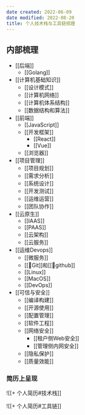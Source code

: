 ```yaml
---
date created: 2022-06-09
date modified: 2022-08-20
title: 个人技术栈与工具链梳理
---
```


## 内部梳理

- [[后端]]
	- [[Golang]]
- [[计算机基础知识]]
	- [[设计模式]]
	- [[计算机网络]]
	- [[计算机体系结构]]
	- [[数据结构和算法]]
- [[前端]]
	- [[JavaScript]]
	- [[开发框架]]
		- [[React]]
		- [[Vue]]
	- [[浏览器]]
- [[项目管理]]
	- [[项目规划]]
	- [[需求分析]]
	- [[系统设计]]
	- [[开发测试]]
	- [[运维运营]]
	- [[团队协作]]
- [[云原生]]
	- [[IAAS]]
	- [[PAAS]]
	- [[云架构]]
	- [[云服务]]
- [[运维Devops]]
	- [[微服务]]
	- [[🤖Git]]和[[🔗github]]
	- [[Linux]]
	- [[MacOS]]
	- [[DevOps]]
- [[可信与安全]]
	- [[编译构建]]
	- [[开源使用]]
	- [[配置管理]]
	- [[软件工程]]
	- [[网络安全]]
		- [[租户侧Web安全]]
		- [[管理侧内网安全]]
	- [[隐私保护]]
	- [[质量效能]]

### 简历上呈现

![[+ 个人简历#技术栈]]

![[+ 个人简历#工具链]]
